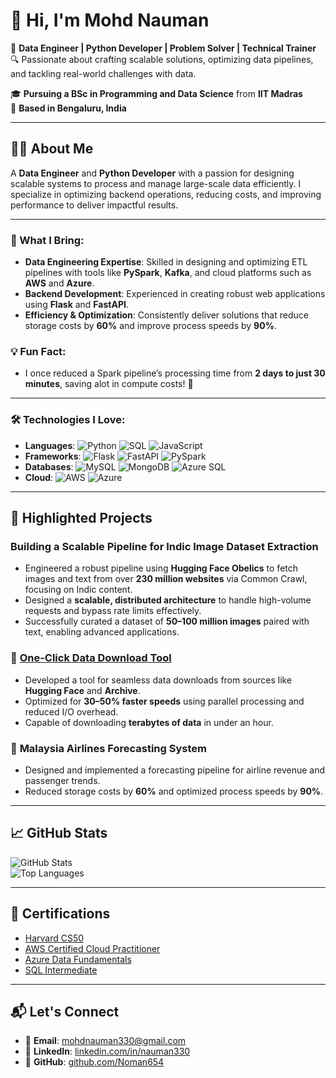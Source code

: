 # 👋 Hi, I'm Mohd Nauman  

🌟 **Data Engineer | Python Developer | Problem Solver | Technical Trainer**  
🔍 Passionate about crafting scalable solutions, optimizing data pipelines, and tackling real-world challenges with data.  

🎓 **Pursuing a BSc in Programming and Data Science** from **IIT Madras**  
📍 **Based in Bengaluru, India**

---

## 👨‍💻 About Me  

A **Data Engineer** and **Python Developer** with a passion for designing scalable systems to process and manage large-scale data efficiently. I specialize in optimizing backend operations, reducing costs, and improving performance to deliver impactful results.  

---

### 🌟 What I Bring:
- **Data Engineering Expertise**: Skilled in designing and optimizing ETL pipelines with tools like **PySpark**, **Kafka**, and cloud platforms such as **AWS** and **Azure**.  
- **Backend Development**: Experienced in creating robust web applications using **Flask** and **FastAPI**.  
- **Efficiency & Optimization**: Consistently deliver solutions that reduce storage costs by **60%** and improve process speeds by **90%**.  

### 💡 Fun Fact:
- I once reduced a Spark pipeline’s processing time from **2 days to just 30 minutes**, saving alot in compute costs! 🚀  
---

### 🛠️ Technologies I Love:
- **Languages**: ![Python](https://img.shields.io/badge/-Python-3776AB?logo=python&logoColor=white) ![SQL](https://img.shields.io/badge/-SQL-4479A1?logo=postgresql&logoColor=white) ![JavaScript](https://img.shields.io/badge/-JavaScript-F7DF1E?logo=javascript&logoColor=black)  
- **Frameworks**: ![Flask](https://img.shields.io/badge/-Flask-000000?logo=flask&logoColor=white) ![FastAPI](https://img.shields.io/badge/-FastAPI-009688?logo=fastapi&logoColor=white) ![PySpark](https://img.shields.io/badge/-PySpark-F88923?logo=apachespark&logoColor=white)  
- **Databases**: ![MySQL](https://img.shields.io/badge/-MySQL-4479A1?logo=mysql&logoColor=white) ![MongoDB](https://img.shields.io/badge/-MongoDB-47A248?logo=mongodb&logoColor=white) ![Azure SQL](https://img.shields.io/badge/-Azure_SQL-0078D4?logo=microsoftazure&logoColor=white)  
- **Cloud**: ![AWS](https://img.shields.io/badge/-AWS-232F3E?logo=amazonaws&logoColor=white) ![Azure](https://img.shields.io/badge/-Azure-0078D4?logo=microsoftazure&logoColor=white)  

---

## 📂 Highlighted Projects  

### **Building a Scalable Pipeline for Indic Image Dataset Extraction**  
- Engineered a robust pipeline using **Hugging Face Obelics** to fetch images and text from over **230 million websites** via Common Crawl, focusing on Indic content.  
- Designed a **scalable, distributed architecture** to handle high-volume requests and bypass rate limits effectively.  
- Successfully curated a dataset of **50–100 million images** paired with text, enabling advanced applications.  

### 🔗 [**One-Click Data Download Tool**](https://github.com/Noman654/data_scraper)  
- Developed a tool for seamless data downloads from sources like **Hugging Face** and **Archive**.  
- Optimized for **30–50% faster speeds** using parallel processing and reduced I/O overhead.  
- Capable of downloading **terabytes of data** in under an hour.  

### 🔗 **Malaysia Airlines Forecasting System**  
- Designed and implemented a forecasting pipeline for airline revenue and passenger trends.  
- Reduced storage costs by **60%** and optimized process speeds by **90%**.  

---

## 📈 GitHub Stats  

![GitHub Stats](https://github-readme-stats.vercel.app/api?username=Noman654&show_icons=true&theme=radical)  
![Top Languages](https://github-readme-stats.vercel.app/api/top-langs/?username=Noman654&layout=compact&theme=radical)  

---

## 📜 Certifications  

- [Harvard CS50](https://cs50.harvard.edu/certificates/edbccd3e-9ba1-4304-ad48-e81643a65a82)  
- [AWS Certified Cloud Practitioner](https://www.credly.com/badges/48bc4622-936d-401f-b059-3632ceb21d6b/public_url)  
- [Azure Data Fundamentals](https://www.credly.com/badges/48bc4622-936d-401f-b059-3632ceb21d6b/public_url)  
- [SQL Intermediate](https://www.hackerrank.com/certificates/5a966a20be62)  

---

## 📬 Let's Connect  

- 💌 **Email**: [mohdnauman330@gmail.com](mailto:mohdnauman330@gmail.com)  
- 💼 **LinkedIn**: [linkedin.com/in/nauman330](https://www.linkedin.com/in/nauman330/)  
- 📂 **GitHub**: [github.com/Noman654](https://github.com/Noman654)  

